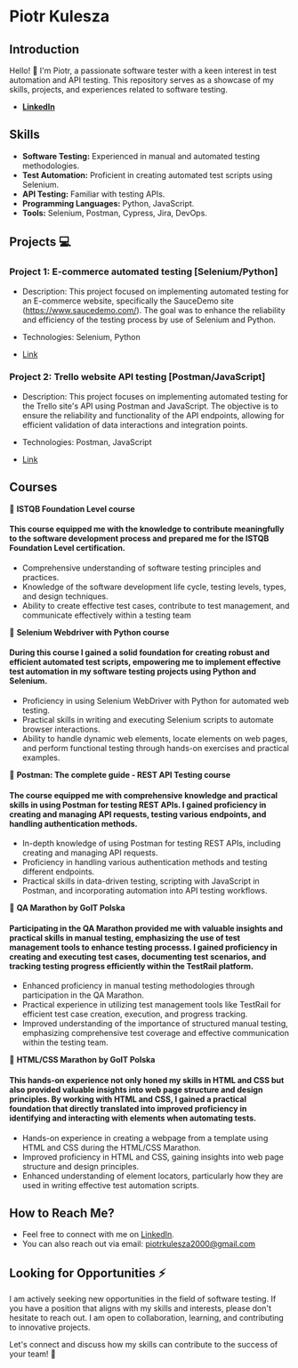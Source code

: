 # Piotr Kulesza

## Introduction

Hello! 👋 I'm Piotr, a passionate software tester with a keen interest in test automation and API testing. This repository serves as a showcase of my skills, projects, and experiences related to software testing.

- [**LinkedIn**](https://www.linkedin.com/in/piotrkulesza2000)

## Skills<a name=skills></a>

- **Software Testing:** Experienced in manual and automated testing methodologies.
- **Test Automation:** Proficient in creating automated test scripts using Selenium.
- **API Testing:** Familiar with testing APIs.
- **Programming Languages:** Python, JavaScript.
- **Tools:** Selenium, Postman, Cypress, Jira, DevOps.
  
## Projects :computer: <a name=projects></a>

### Project 1: E-commerce automated testing [Selenium/Python]

- Description: This project focused on implementing automated testing for an E-commerce website,
  specifically the SauceDemo site (https://www.saucedemo.com/). The goal was to enhance the reliability
  and efficiency of the testing process by use of Selenium and Python.
  
- Technologies: Selenium, Python
  
- [Link](https://github.com/p-kulesza/ecommerce_SeleniumPython_POM)

### Project 2: Trello website API testing [Postman/JavaScript]

- Description: This project focuses on implementing automated testing for the Trello site's API using Postman and JavaScript. The objective is to ensure the reliability and functionality of the API endpoints, allowing for efficient validation of data interactions and integration points.
  
- Technologies: Postman, JavaScript
  
- [Link](https://github.com/p-kulesza/API-testing)
   
## Courses <a name=courses></a>

:small_orange_diamond: **ISTQB Foundation Level course**
<h4>This course equipped me with the knowledge to contribute meaningfully to the software development process and prepared me for the ISTQB Foundation Level certification.</h4>
  
  - Comprehensive understanding of software testing principles and practices.
  - Knowledge of the software development life cycle, testing levels, types, and design techniques.
  - Ability to create effective test cases, contribute to test management, and communicate effectively within a testing team
    
:small_orange_diamond: **Selenium Webdriver with Python course**
<h4>During this course I gained a solid foundation for creating robust and efficient automated test scripts, empowering me to implement effective test automation in my software testing projects using Python and Selenium.</h4>

  - Proficiency in using Selenium WebDriver with Python for automated web testing.
  - Practical skills in writing and executing Selenium scripts to automate browser interactions.
  - Ability to handle dynamic web elements, locate elements on web pages, and perform functional testing through hands-on exercises and practical examples.

:small_orange_diamond: **Postman: The complete guide - REST API Testing course**
<h4>The course equipped me with comprehensive knowledge and practical skills in using Postman for testing REST APIs. I gained proficiency in creating and managing API requests, testing various endpoints, and handling authentication methods.</h4>
  
  - In-depth knowledge of using Postman for testing REST APIs, including creating and managing API requests.
  - Proficiency in handling various authentication methods and testing different endpoints.
  - Practical skills in data-driven testing, scripting with JavaScript in Postman, and incorporating automation into API testing workflows. 

:small_orange_diamond: **QA Marathon by GoIT Polska**
<h4>Participating in the QA Marathon provided me with valuable insights and practical skills in manual testing, emphasizing the use of test management tools to enhance testing processs. I gained proficiency in creating and executing test cases, documenting test scenarios, and tracking testing progress efficiently within the TestRail platform.</h4>

  - Enhanced proficiency in manual testing methodologies through participation in the QA Marathon.
  - Practical experience in utilizing test management tools like TestRail for efficient test case creation, execution, and progress tracking.
  - Improved understanding of the importance of structured manual testing, emphasizing comprehensive test coverage and effective communication within the testing team.
    
:small_orange_diamond: **HTML/CSS Marathon by GoIT Polska**
<h4>This hands-on experience not only honed my skills in HTML and CSS but also provided valuable insights into web page structure and design principles. By working with HTML and CSS, I gained a practical foundation that directly translated into improved proficiency in identifying and interacting with elements when automating tests.</h4>
  
  - Hands-on experience in creating a webpage from a template using HTML and CSS during the HTML/CSS Marathon.
  - Improved proficiency in HTML and CSS, gaining insights into web page structure and design principles.
  - Enhanced understanding of element locators, particularly how they are used in writing effective test automation scripts.

## How to Reach Me?<a name="reach"></a>

- Feel free to connect with me on [LinkedIn](https://www.linkedin.com/in/piotrkulesza2000/).
- You can also reach out via email: piotrkulesza2000@gmail.com

## Looking for Opportunities :zap:

I am actively seeking new opportunities in the field of software testing. If you have a position that aligns with my skills and interests, please don't hesitate to reach out. I am open to collaboration, learning, and contributing to innovative projects.

Let's connect and discuss how my skills can contribute to the success of your team! :rocket:
